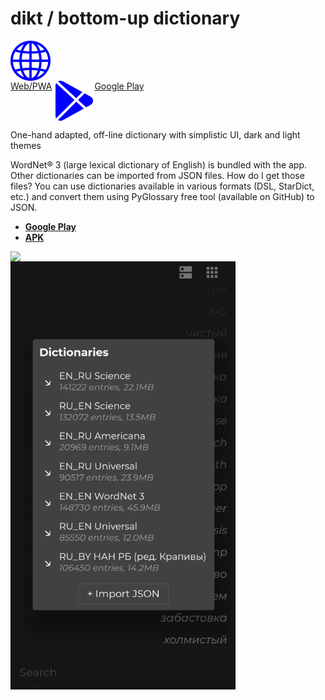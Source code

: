 # dikt / bottom-up dictionary
  <a href="https://maxim-saplin.github.io/dikt/#/" style="display: inline-block;text-align: center;">
    <div>
      <img align="left" src="https://raw.githubusercontent.com/maxim-saplin/dikt/master/_misc/web.svg" width="64"/>
    </br>
    Web/PWA
    </div>
  </a>  
  <a href="https://play.google.com/store/apps/details?id=com.Saplin.CPDT" style="display: inline-block;text-align: center;">
    <img align="left" src="https://raw.githubusercontent.com/maxim-saplin/dikt/master/_misc/google-play.svg" width="64"/>
    Google Play
  </a>


One-hand adapted, off-line dictionary with simplistic UI, dark and light themes

WordNet® 3 (large lexical dictionary of English) is bundled with the app. Other dictionaries can be imported from JSON files. How do I get those files? You can use dictionaries available in various formats (DSL, StarDict, etc.) and convert them using PyGlossary free tool (available on GitHub) to JSON.

- **[Google Play](https://play.google.com/store/apps/details?id=com.saplin.dikt)**
- **[APK](https://github.com/maxim-saplin/dikt/releases/download/1.0.1/dikt.apk)**
 


<img align="left" src="https://raw.githubusercontent.com/maxim-saplin/dikt/master/_misc/1.gif" width="360"/>
<img align="left" src="https://raw.githubusercontent.com/maxim-saplin/dikt/master/_misc/2.gif" width="360"/>
